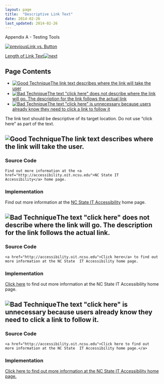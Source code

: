 ```yaml
---
layout: page
title:  "Descriptive Link Text"
date: 2014-02-26
last_updated: 2014-02-26
---
```


Appendix A - Testing Tools

[![previous](images/left-arrow.png)Link vs. Button](http://accessibility.oit.ncsu.edu/training/accessibility-handbook/link-behavior.html)

[Length of Link Text![next](images/right-arrow.png)](http://accessibility.oit.ncsu.edu/training/accessibility-handbook/link-text-length.html)

Page Contents
-------------

-   [![Good Technique](images/checkmark-small.png "Good Technique")The link text describes where the link will take the user](#1)
-   [![Bad Technique](images/x-small.png "Bad Technique")The text "click here" does not describe where the link will go. The description for the link follows the actual link](#2)
-   [![Bad Technique](images/x-small.png "Bad Technique")The text "click here" is unnecessary because users already know they need to click a link to follow it](#3)

The link text should be descriptive of its target location. Do not use “click here” as part of the text.

![Good Technique](images/checkmark-small.png "Good Technique")The link text describes where the link will take the user.
------------------------------------------------------------------------------------------------------------------------

### Source Code

```
Find out more information at the <a href="http://accessibility.oit.ncsu.edu">NC State IT  Accessibility</a> home page.
```

### Implementation

Find out more information at the [NC State IT Accessibility](http://accessibility.oit.ncsu.edu) home page.

![Bad Technique](images/x-small.png "Bad Technique")The text "click here" does not describe where the link will go. The description for the link follows the actual link.
-------------------------------------------------------------------------------------------------------------------------------------------------------------------------

### Source Code

```
<a href="http://accessibility.oit.ncsu.edu">Click here</a> to find out more information at the NC State  IT Accessibility home page.
```

### Implementation

[Click here](http://accessibility.oit.ncsu.edu) to find out more information at the NC State IT Accessibility home page.

![Bad Technique](images/x-small.png "Bad Technique")The text "click here" is unnecessary because users already know they need to click a link to follow it.
-----------------------------------------------------------------------------------------------------------------------------------------------------------

### Source Code

```
<a href="http://accessibility.oit.ncsu.edu">Click here to find out more information at the NC State  IT Accessibility home page.</a>
```

### Implementation

[Click here to find out more information at the NC State IT Accessibility home page.](http://accessibility.oit.ncsu.edu)
